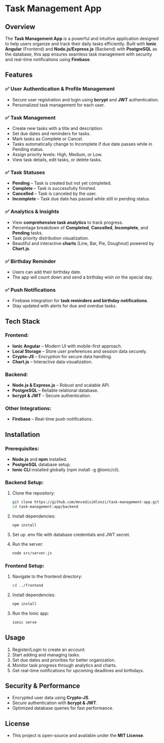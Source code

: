 # Task Management App

## Overview

The **Task Management App** is a powerful and intuitive application designed to help users organize and track their daily tasks efficiently. Built with **Ionic Angular** (Frontend) and **Node.js/Express.js** (Backend) with **PostgreSQL** as the database, this app ensures seamless task management with security and real-time notifications using **Firebase**.

## Features

### ✅ User Authentication & Profile Management
- Secure user registration and login using **bcrypt** and **JWT** authentication.
- Personalized task management for each user.

### ✅ Task Management
- Create new tasks with a title and description.
- Set due dates and reminders for tasks.
- Mark tasks as Complete or Cancel.
- Tasks automatically change to Incomplete if due date passes while in Pending status.
- Assign priority levels: High, Medium, or Low.
- View task details, edit tasks, or delete tasks.

### ✅ Task Statuses
- **Pending** – Task is created but not yet completed.
- **Complete** – Task is successfully finished.
- **Cancelled** – Task is canceled by the user.
- **Incomplete** – Task due date has passed while still in pending status.

### ✅ Analytics & Insights
- View **comprehensive task analytics** to track progress.
- Percentage breakdown of **Completed**, **Cancelled**, **Incomplete**, and **Pending** tasks.
- Task priority distribution visualization.
- Beautiful and interactive **charts** (Line, Bar, Pie, Doughnut) powered by **Chart.js**.

### ✅ Birthday Reminder
- Users can add their birthday date.
- The app will count down and send a birthday wish on the special day.

### ✅ Push Notifications
- Firebase integration for **task reminders and birthday notifications**.
- Stay updated with alerts for due and overdue tasks.

## Tech Stack

### Frontend:
- **Ionic Angular** – Modern UI with mobile-first approach.
- **Local Storage** – Store user preferences and session data securely.
- **Crypto-JS** – Encryption for secure data handling.
- **Chart.js** – Interactive data visualization.

### Backend:
- **Node.js & Express.js** – Robust and scalable API.
- **PostgreSQL** – Reliable relational database.
- **bcrypt & JWT** – Secure authentication.

### Other Integrations:
- **Firebase** – Real-time push notifications.

## Installation

### Prerequisites:
- **Node.js** and **npm** installed.
- **PostgreSQL** database setup.
- **Ionic CLI** installed globally (npm install -g @ionic/cli).

### Backend Setup:
1. Clone the repository:

    ```bash
    git clone https://github.com/mncedisiHlonzi/task-management-app.git
    cd task-management-app/backend
   ```

2. Install dependencies:

    ```bash
    npm install
   ```

3. Set up .env file with database credentials and JWT secret.

4. Run the server:

    ```bash
    node src/server.js
   ```

### Frontend Setup:
1. Navigate to the frontend directory:

    ```bash
    cd ../frontend
   ```

2. Install dependencies:

    ```bash
    npm install
   ```

3. Run the Ionic app:

    ```bash
    ionic serve
   ```

## Usage
1. Register/Login to create an account.
2. Start adding and managing tasks.
3. Set due dates and priorities for better organization.
4. Monitor task progress through analytics and charts.
5. Get real-time notifications for upcoming deadlines and birthdays.

## Security & Performance
- Encrypted user data using **Crypto-JS**.
- Secure authentication with **bcrypt & JWT**.
- Optimized database queries for fast performance.

## License
- This project is open-source and available under the **MIT License**.